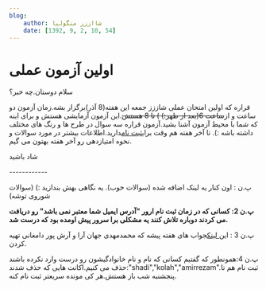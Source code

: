 ```yaml
---
blog:
    author: شااززز منگولیا
    date: [1392, 9, 2, 10, 54]
---
```

# اولین آزمون عملی

<div class="cnt">
سلام دوستان.چه خبر؟<p></p>
<p>قراره که اولین امتحان عملی شاززز جمعه این هفته(8 آذر)برگزار بشه.زمان آزمون دو ساعت و از<strike>ساعت 6(بعد از ظهر:) ) تا 8 هستش</strike>.این آزمون آزمایشی هستش و برای اینه که شما با محیط آزمون آشنا بشید.آزمون قراره سه سوال در طرح ها و رنگ های مختلف داشته باشه :). تا آخر هفته هم وقت برای<a href="http://sh44zzz.gigfa.com/register/" target="_blank">ثبت نام</a>دارید.اطلاعات بیشتر در مورد سوالات و نحوه امتیازدهی رو آخر هفته بهتون می گیم.</p>
<p>شاد باشید</p>
<p>------------</p>
<p>پ.ن : اون کنار یه لینک اضافه شده (سوالات خوب). یه نگاهی بهش بندازید :) (سوالات شوروی توشه)</p>
<p><strong>پ.ن 2: کسانی که در زمان ثبت نام ارور "آدرس ایمیل شما معتبر نمی باشد" رو دریافت می کردند دوباره تلاش کنند یه مشکلی برا سرور پیش اومده بود که درست شد.</strong></p>
<p>پ.ن 3 : ا<a href="http://bayanbox.ir/id/3248915270149250606">ین لینک</a>جواب های هفته پیشه که محمدمهدی جهان آرا و آرش پور دامغانی تهیه کردن.</p>
<p>پ.ن 4:همونطور که گفتیم کسانی که نام و نام خانوادگیشون رو درست وارد نکرده باشند حذف می کنیم.اکانت هایی که حذف شدند:"shadi","kolah","amirrezam".ثبت نام هم تا پنجشنبه شب باز هستش.هر کی مونده سریعتر ثبت نام کنه.</p>
<p><br/></p>
</div>
